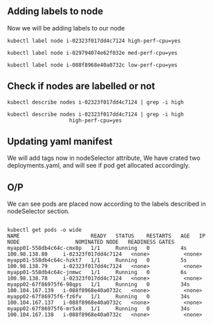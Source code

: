 
## Adding labels to node

Now we will be adding labels to our node 

`kubectl label node i-02323f017dd4c7124 high-perf-cpu=yes`

`kubectl label node i-029794074e62f032e med-perf-cpu=yes`

`kubectl label node i-088f8968e40a0732c low-perf-cpu=yes`

## Check if nodes are labelled or not

`kubectl describe nodes i-02323f017dd4c7124 | grep -i high`

```
kubectl describe nodes i-02323f017dd4c7124 | grep -i high
                    high-perf-cpu=yes

```
## Updating yaml manifest

We will add tags now in nodeSelector attribute, We have crated two deployments.yaml, and will see if pod get allocated accordingly.


## O/P

We can see pods are placed now according to the labels described in nodeSelector section.
```

kubectl get pods -o wide
NAME                       READY   STATUS    RESTARTS   AGE   IP                NODE                  NOMINATED NODE   READINESS GATES
myapp01-558db4c64c-cmx8p   1/1     Running   0          4s    100.98.138.80     i-02323f017dd4c7124   <none>           <none>
myapp01-558db4c64c-hzkt7   1/1     Running   0          5s    100.98.138.79     i-02323f017dd4c7124   <none>           <none>
myapp01-558db4c64c-jnmwc   1/1     Running   0          6s    100.98.138.78     i-02323f017dd4c7124   <none>           <none>
myapp02-67f86975f6-98qps   1/1     Running   0          34s   100.104.167.139   i-088f8968e40a0732c   <none>           <none>
myapp02-67f86975f6-fz6fv   1/1     Running   0          34s   100.104.167.137   i-088f8968e40a0732c   <none>           <none>
myapp02-67f86975f6-mr5x8   1/1     Running   0          34s   100.104.167.138   i-088f8968e40a0732c   <none>           <none>

```